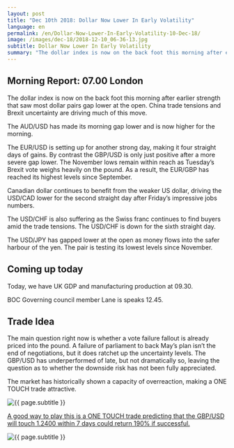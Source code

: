 ```yaml
---
layout: post
title: "Dec 10th 2018: Dollar Now Lower In Early Volatility"
language: en
permalink: /en/Dollar-Now-Lower-In-Early-Volatility-10-Dec-18/
image: /images/dec-18/2018-12-10_06-36-13.jpg
subtitle: Dollar Now Lower In Early Volatility
summary: "The dollar index is now on the back foot this morning after earlier strength that saw most dollar pairs gap lower at the open. China trade tensions and Brexit uncertainty are driving much of this move"
---
```

## Morning Report: 07.00 London

The dollar index is now on the back foot this morning after earlier strength that saw most dollar pairs gap lower at the open. China trade tensions and Brexit uncertainty are driving much of this move. 

The AUD/USD has made its morning gap lower and is now higher for the morning. 

The EUR/USD is setting up for another strong day, making it four straight days of gains. By contrast the GBP/USD is only just positive after a more severe gap lower. The November lows remain within reach as Tuesday’s Brexit vote weighs heavily on the pound. As a result, the EUR/GBP has reached its highest levels since September. 

Canadian dollar continues to benefit from the weaker US dollar, driving the USD/CAD lower for the second straight day after Friday’s impressive jobs numbers. 

The USD/CHF is also suffering as the Swiss franc continues to find buyers amid the trade tensions. The USD/CHF is down for the sixth straight day. 

The USD/JPY has gapped lower at the open as money flows into the safer harbour of the yen. The pair is testing its lowest levels since November. 

## Coming up today

Today, we have UK GDP and manufacturing production at 09.30. 

BOC Governing council member Lane is speaks 12.45. 

## Trade Idea

The main question right now is whether a vote failure fallout is already priced into the pound. A failure of parliament to back May’s plan isn’t the end of negotiations, but it does ratchet up the uncertainty levels. The GBP/USD has underperformed of late, but not dramatically so, leaving the question as to whether the downside risk has not been fully appreciated. 

The market has historically shown a capacity of overreaction, making a ONE TOUCH trade attractive.

<img class="post-image" src="{{ site.url }}/images/dec-18/2018-12-10_06-36-13.jpg" alt="{{ page.subtitle }}" title="{{ page.subtitle }}">

<a href="%LINK%%?currency=GBP&market=forex&underlying=frxGBPUSD&formname=touchnotouch&duration_amount=7&duration_units=d&amount=10&amount_type=stake&expiry_type=duration&barrier=1.2400" target="_blank" rel="noopener noreferrer nofollow">A good way to play this is a ONE TOUCH trade predicting that the GBP/USD will touch 1.2400 within 7 days could return 190% if successful.</a>

<img class="post-image" src="{{ site.url }}/images/dec-18/2018-12-10_06-43-07.jpg" alt="{{ page.subtitle }}" title="{{ page.subtitle }}">